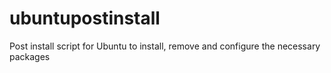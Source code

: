 ubuntupostinstall
=================

Post install script for Ubuntu to install, remove and configure the necessary packages
